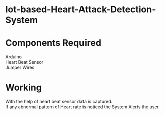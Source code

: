 # Iot-based-Heart-Attack-Detection-System

# Components Required
Arduino <br>
Heart Beat Sensor<br>
Jumper Wires <br>

# Working

With the help of heart beat sensor data is captured.<br>
If any abnormal pattern of Heart rate is noticed the System Alerts the user.
